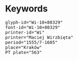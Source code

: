# Keywords
<pre>
glyph-id="Wi-10+80329"
font-id="Wi-10+80329"
printer-id="Wi"
printer="Maciej Wirzbięta"
period="1555/7-1605"
place="Kraków"
PT plate="563"
</pre>
